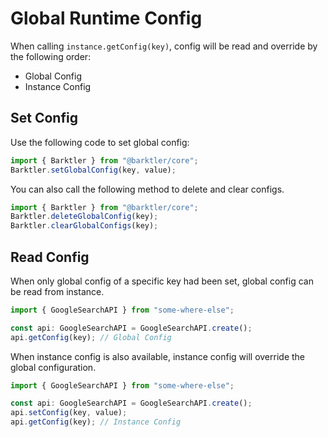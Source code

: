 # Global Runtime Config

When calling `instance.getConfig(key)`, config will be read and override by the following order:

-   Global Config
-   Instance Config

## Set Config

Use the following code to set global config:

```ts
import { Barktler } from "@barktler/core";
Barktler.setGlobalConfig(key, value);
```

You can also call the following method to delete and clear configs.

```ts
import { Barktler } from "@barktler/core";
Barktler.deleteGlobalConfig(key);
Barktler.clearGlobalConfigs(key);
```

## Read Config

When only global config of a specific key had been set, global config can be read from instance.

```ts
import { GoogleSearchAPI } from "some-where-else";

const api: GoogleSearchAPI = GoogleSearchAPI.create();
api.getConfig(key); // Global Config
```

When instance config is also available, instance config will override the global configuration.

```ts
import { GoogleSearchAPI } from "some-where-else";

const api: GoogleSearchAPI = GoogleSearchAPI.create();
api.setConfig(key, value);
api.getConfig(key); // Instance Config
```

